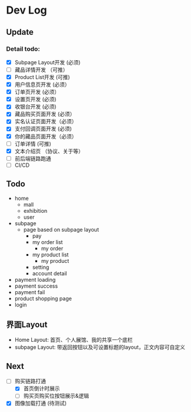 # Dev Log

## Update
### Detail todo:
- [x] Subpage Layout开发 (必须)
- [ ] 藏品详情开发 （可推）
- [x] Product List开发 (可推)
- [x] 用户信息页开发 (必须）
- [x] 订单页开发 (必须）
- [x] 设置页开发 (必须)
- [x] 收银台开发 (必须)
- [x] 藏品购买页面开发 (必须）
- [x] 实名认证页面开发（必须）
- [x] 支付回调页面开发 (必须)
- [x] 你的藏品页面开发（必须）
- [ ] 订单详情 (可推)
- [x] 文本介绍页 （协议、关于等）
- [ ] 前后端链路跑通
- [ ] CI/CD

## Todo
* home
  * mall
  * exhibition
  * user
* subpage
  * page based on subpage layout
    * pay
    * my order list
      * my order
    * my product list
      * my product
    * setting
    * account detail
* payment loading
* payment success
* payment fail
* product shopping page
* login


## 界面Layout

* Home Layout: 首页、个人展馆、我的共享一个底栏
* subpage Layout: 带返回按钮以及可设置标题的layout，正文内容可自定义


## Next
- [ ] 购买链路打通
  - [x] 首页倒计时展示
  - [ ] 购买页购买位按钮展示&逻辑
- [x] 图像加载打通 (待测试)
